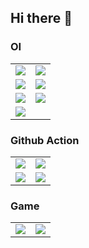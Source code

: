 ## Hi there 👋
### OI

<table>
  <tr>
    <td>
      <a href="https://github.com/OIerKimi/PPTs-in-OI">
        <img align="center" src="https://github-readme-stats.vercel.app/api/ppin/?username=OIerKimi&repo=PPTs-in-OI&show_owner=true" />
      </a>
    </td>
    <td>
      <a href="https://github.com/OIerKimi/OI">
        <img align="center" src="https://github-readme-stats.vercel.app/api/pin/?username=OIerKimi&repo=OI&show_owner=true" />
      </a>
    </td>
  </tr>
  <tr>
    <td>
      <a href="https://github.com/OIerKimi/OI-Test">
        <img align="center" src="https://github-readme-stats.vercel.app/api/pin/?username=OIerKimi&repo=OI-Test&show_owner=true" />
      </a>
    </td>
    <td>
      <a href="https://github.com/OIerKimi/OI-Contest">
        <img align="center" src="https://github-readme-stats.vercel.app/api/pin/?username=OIerKimi&repo=OI-Contest&show_owner=true" />
      </a>
    </td>
  </tr>
  <tr>
    <td>
      <a href="https://github.com/OIerKimi/GraphEditorEN">
        <img align="center" src="https://github-readme-stats.vercel.app/api/pin/?username=OIerKimi&repo=GraphEditorEN&show_owner=true" />
      </a>
    </td>
    <td>
      <a href="https://github.com/OIerKimi/GraphEditorZH">
        <img align="center" src="https://github-readme-stats.vercel.app/api/pin/?username=OIerKimi&repo=GraphEditorZH&show_owner=true" />
      </a>
    </td>
  </tr>
  <tr>
    <td>
      <a href="https://github.com/OIerKimi/Traning">
        <img align="center" src="https://github-readme-stats.vercel.app/api/pin/?username=OIerKimi&repo=Traning&show_owner=true" />
      </a>
    </td>
  </tr>
</table>

### Github Action

<table>
  <tr>
    <td>
      <a href="https://github.com/OIerKimi/GreenhubLicence">
        <img align="center" src="https://github-readme-stats.vercel.app/api/pin/?username=OIerKimi&repo=GreenhubLicence&show_owner=true" />
      </a>
    </td>
    <td>
      <a href="https://github.com/OIerKimi/memorandum">
        <img align="center" src="https://github-readme-stats.vercel.app/api/pin/?username=OIerKimi&repo=memorandum&show_owner=true" />
      </a>
    </td>
  </tr>
  <tr>
    <td>
      <a href="https://github.com/OIerKimi/Chat">
        <img align="center" src="https://github-readme-stats.vercel.app/api/pin/?username=OIerKimi&repo=Chat&show_owner=true" />
      </a>
    </td>
    <td>
      <a href="https://github.com/OIerKimi/Hydrooj">
        <img align="center" src="https://github-readme-stats.vercel.app/api/pin/?username=OIerKimi&repo=Hydrooj&show_owner=true" />
      </a>
    </td>
  </tr>
</table>

### Game

<table>
  <tr>
    <td>
      <a href="https://github.com/OIerKimi/dino">
        <img align="center" src="https://github-readme-stats.vercel.app/api/pin/?username=OIerKimi&repo=dino&show_owner=true" />
      </a>
    </td>
    <td>
      <a href="https://github.com/OIerKimi/Wind">
        <img align="center" src="https://github-readme-stats.vercel.app/api/pin/?username=OIerKimi&repo=Wind&show_owner=true" />
      </a>
    </td>
  </tr>
</table>

